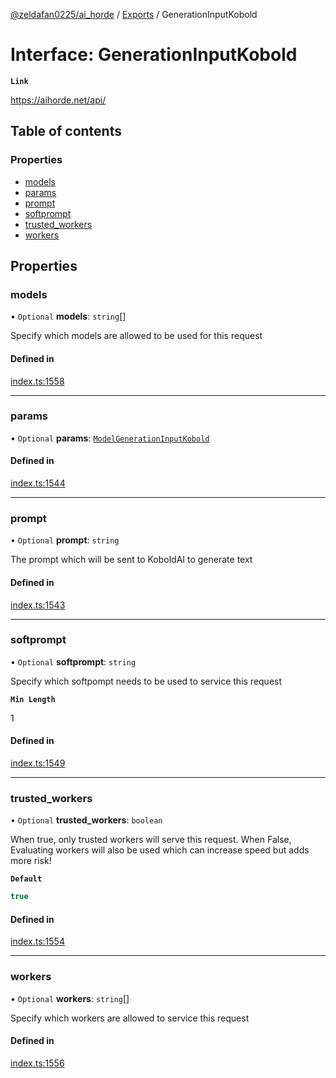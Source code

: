 [@zeldafan0225/ai_horde](../README.md) / [Exports](../modules.md) / GenerationInputKobold

# Interface: GenerationInputKobold

**`Link`**

https://aihorde.net/api/

## Table of contents

### Properties

- [models](GenerationInputKobold.md#models)
- [params](GenerationInputKobold.md#params)
- [prompt](GenerationInputKobold.md#prompt)
- [softprompt](GenerationInputKobold.md#softprompt)
- [trusted\_workers](GenerationInputKobold.md#trusted_workers)
- [workers](GenerationInputKobold.md#workers)

## Properties

### models

• `Optional` **models**: `string`[]

Specify which models are allowed to be used for this request

#### Defined in

[index.ts:1558](https://github.com/ZeldaFan0225/ai_horde/blob/a3ac80c/index.ts#L1558)

___

### params

• `Optional` **params**: [`ModelGenerationInputKobold`](ModelGenerationInputKobold.md)

#### Defined in

[index.ts:1544](https://github.com/ZeldaFan0225/ai_horde/blob/a3ac80c/index.ts#L1544)

___

### prompt

• `Optional` **prompt**: `string`

The prompt which will be sent to KoboldAI to generate text

#### Defined in

[index.ts:1543](https://github.com/ZeldaFan0225/ai_horde/blob/a3ac80c/index.ts#L1543)

___

### softprompt

• `Optional` **softprompt**: `string`

Specify which softpompt needs to be used to service this request

**`Min Length`**

1

#### Defined in

[index.ts:1549](https://github.com/ZeldaFan0225/ai_horde/blob/a3ac80c/index.ts#L1549)

___

### trusted\_workers

• `Optional` **trusted\_workers**: `boolean`

When true, only trusted workers will serve this request. When False, Evaluating workers will also be used which can increase speed but adds more risk!

**`Default`**

```ts
true
```

#### Defined in

[index.ts:1554](https://github.com/ZeldaFan0225/ai_horde/blob/a3ac80c/index.ts#L1554)

___

### workers

• `Optional` **workers**: `string`[]

Specify which workers are allowed to service this request

#### Defined in

[index.ts:1556](https://github.com/ZeldaFan0225/ai_horde/blob/a3ac80c/index.ts#L1556)
